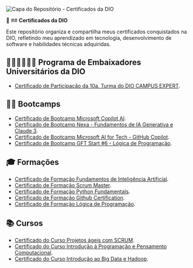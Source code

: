 ![Capa do Repositório - Certificados da DIO](https://assets.dio.me/VTgUqMiPAIgvsFdSvgSnVAB5lrqnNxY_N8h8LknnQys/f:webp/q:80/w:120/L2Fzc2V0cy9kaW9tZS9sb2dvLWZ1bGwuc3Zn)  

🌟 ## **Certificados da DIO**  

Este repositório organiza e compartilha meus certificados conquistados na DIO, refletindo meu aprendizado em tecnologia, desenvolvimento de software e habilidades técnicas adquiridas.  

## 🌟👨‍💻👩‍💻🌟 Programa de Embaixadores Universitários da DIO
- [Certificado de Participação da 10a. Turma do DIO CAMPUS EXPERT](https://acrobat.adobe.com/id/urn:aaid:sc:VA6C2:89f8f9f7-f2c6-421c-bf7d-629ce9f62708).

## 🏋️‍♂️ Bootcamps

- [Certificado de Bootcamp Microsoft Copilot AI](https://www.dio.me/certificate/NYAUM9M3/share).
- [Certificado de Bootcamp Nexa - Fundamentos de IA Generativa e Claude 3](https://www.dio.me/certificate/EL9KDLFM/share).
- [Certificado de Bootcamp Microsoft AI for Tech - GitHub Copilot](https://www.dio.me/certificate/VIHUC6IN/share).
- [Certificado de Bootcamp GFT Start #6 - Lógica de Programação](https://www.dio.me/certificate/O1LVRCQP/share).
 
## 🎓 Formações

- [Certificado de Formação Fundamentos de Inteligência Artificial](https://www.dio.me/certificate/GNLTOZRT/share).
- [Certificado de Formação Scrum Master](https://www.dio.me/certificate/WEE9TNA7/share).
- [Certificado de Formação Python Fundamentals](https://www.dio.me/certificate/LVWRXRRV/share).
- [Certificado de Formação Github Certification](https://www.dio.me/certificate/9U6NERRA/share).
- [Certificado de Formação Lógica de Programação](https://www.dio.me/certificate/ZNKCUJEW/share).

## 📚 Cursos
 
- [Certificado do Curso Projetos ágeis com SCRUM](https://www.dio.me/certificate/CB0GELVV/share).
- [Certificado do Curso Introdução à Programação e Pensamento Computacional](https://www.dio.me/certificate/9NS7QWQN/share).
- [Certificado do Curso Introdução ao Big Data e Hadoop](https://www.dio.me/certificate/DLPH51BI/share).
